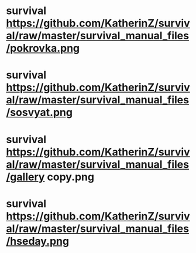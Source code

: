 # survival https://github.com/KatherinZ/survival/raw/master/survival_manual_files/pokrovka.png
# survival https://github.com/KatherinZ/survival/raw/master/survival_manual_files/sosvyat.png
# survival https://github.com/KatherinZ/survival/raw/master/survival_manual_files/gallery copy.png
# survival https://github.com/KatherinZ/survival/raw/master/survival_manual_files/hseday.png

